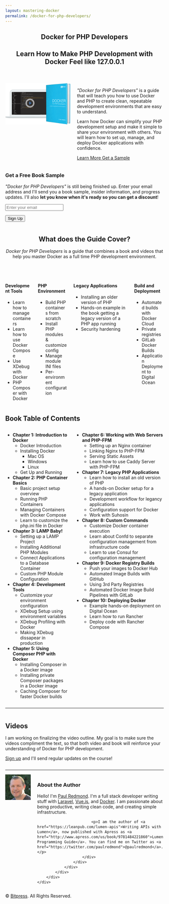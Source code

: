 ```yaml
---
layout: mastering-docker
permalink: /docker-for-php-developers/
---
```

<section class="hero section header is-small has-text-centered pt-2 pb-5">
    <div class="container">
        <header class="column is-10 is-offset-1 pb-5">
            <h1 class="title size-medium is-spaced is-intro">Docker for PHP Developers</h1>
            <h2 class="subtitle">Learn How to Make PHP Development with Docker Feel like <strong>127.0.0.1</strong></h2>
        </header>
        <div class="columns intro">
            <div class="column is-offset-1-desktop is-5-desktop is-6-tablet has-text-centered">
                <div class="columns">
                    <div class="column is-10-desktop is-offset-1-desktop">
                        <img src="/assets/images/docker-book/docker-php-lead-product-no-phone.png" class="img-fit" />
                    </div>
                </div>
            </div>
            <div class="column is-5-desktop is-6-tablet has-text-left">
                <p class="title is-6 is-spaced">
                    <em>"Docker for PHP Developers"</em> is a guide that will teach you how to use Docker and PHP to create clean, repeatable development environments that are easy to understand.
                </p>
                <p class="size-6 pb-2">
                    Learn how Docker can simplify your PHP development setup and make it simple to share your environment with others. You will learn how to set up, manage, and deploy Docker applications with confidence.
                </p>
                <p>
                   <!-- <a class="button is-info buy-button mb-1-mobile w-100-mobile" href="https://leanpub.com/docker-for-php-developers" target="_blank">
                        <span>$9</span>
                        Early Access Version
                    </a> -->
                    <a class="button is-primary mb-1-mobile w-100-mobile mr-1" href="#contents">
                        Learn More
                    </a>
                    <a class="button mb-1-mobile w-100-mobile" href="#sample">Get a Sample</a>
                </p>
            </div>
        </div>
    </div>
</section>

<section class="section email-signup med-grey-bg" id="sample">
    <div class="container">
        <div class="content">
            <div class="columns">
                <div class="column is-8 is-offset-2">
                    <div class="column is-8 is-offset-2">
                        <script src="https://assets.convertkit.com/assets/CKJS4.js?v=21"></script>
                        <div id="ck_success_msg" class="notification is-success"  style="display:none;">
                          <p>Success! Check your email for a sample soon.</p>
                        </div>
                        <!--  Form starts here  -->
                        <form id="ck_subscribe_form" class="ck_subscribe_form" action="https://app.convertkit.com/landing_pages/251217/subscribe" data-remote="true">
                          <input type="hidden" value="{&quot;form_style&quot;:&quot;naked&quot;}" id="ck_form_options">
                          <input type="hidden" name="id" value="251217" id="landing_page_id">
                            <h3 class="has-text-centered mb-2">Get a Free Book Sample</h3>
                            <div>
                                <p class="pb-2">
                                    <em>"Docker for PHP Developers"</em> is still being finished up. Enter your email address and I'll send you a book sample, insider information, and progress updates. I'll also <strong>let you know when it's ready so you can get a discount</strong>!
                                </p>
                            </div>
                        <div id="ck_error_msg" class="notification is-danger" style="display:none;">
                          <p>There was an error submitting your subscription. Please try again.</p>
                        </div>
                          <div class="field has-addons">
                              <p class="control is-expanded">
                                  <input class="input is-medium" type="email" name="email" value="" required placeholder="Enter your email" />
                              </p>
                              <p class="control">
                                  <button class="button is-primary is-medium" type="submit" id="ck_subscribe_button">Sign Up</button>
                              </p>
                          </div>
                        </form>
                    </div>
                </div>
            </div>
        </div>
    </div>
</section>

<section class="section book-contents is-dark dark-grey-bg pb-5" id="contents">
    <div class="container">
        <div class="content">
            <div class="column is-6-desktop is-offset-3-desktop">
                <header class="column is-10-desktop is-offset-1-desktop has-text-centered">
                    <h2 class="title">What does the Guide Cover?</h2>
                    <p style="margin-bottom: 2rem"><em>Docker for PHP Developers</em> is a guide that combines a book and videos that help you master Docker as a full time PHP development environment.</p>
                </header>
            </div>
            <div class="whats-inside columns is-multiline">
                <div class="column is-3-desktop is-6-tablet">
                    <div class="content info-box">
                        <h4 class="title is-4">
                            <figure class="icon fa fa-code"></figure>
                            Development Tools
                        </h4>
                        <!-- <p>One of the toughest challenges when trying out Docker is learning how to get comfortable with Docker.</p> -->
                        <ul>
                            <li>
                                <span>Learn how to manage containers</span>
                            </li>
                            <li>
                                <span>Learn how to use Docker Compose</span>
                            </li>
                            <li>
                                <span>Use XDebug with Docker</span>
                            </li>
                            <li>
                                <span>PHP Composer with Docker</span>
                            </li>
                        </ul>
                    </div>
                </div>
                <div class="column is-3-desktop is-6-tablet">
                    <div class="content info-box">
                        <h4 class="title is-4">
                            <figure class="icon fa fa-linux"></figure>
                            PHP Environment
                        </h4>
                        <!-- <p>Learn through examples that walk you through installing PHP modules, INI files, and running web servers.</p> -->
                        <ul>
                            <li>
                                <span>Build PHP containers from scratch</span>
                            </li>
                            <li>
                                <span>Install PHP modules &amp; customize config</span>
                            </li>
                            <li>
                                <span>Manage module INI files</span>
                            </li>
                            <li>
                                <span>Per-environment configuration</span>
                            </li>
                        </ul>
                    </div>
                </div>
                <div class="column is-3-desktop is-6-tablet">
                    <div class="content info-box">
                        <h4 class="title is-4">
                            <figure class="icon fa fa-clock-o"></figure>
                            Legacy Applications
                        </h4>
                        <!-- <p>Let's face it, most of us have worked with that old PHP application running on legacy hardware.</p> -->
                        <ul>
                            <li>
                                <span>Installing an older version of PHP</span>
                            </li>
                            <li>
                                <span>Hands-on example in the book getting a legacy version of a PHP app running</span>
                            </li>
                            <li>
                                <span>Security hardening</span>
                            </li>
                        </ul>
                    </div>
                </div>
                <div class="column is-3-desktop is-6-tablet">
                    <div class="content info">
                        <h4 class="title is-4">
                            <figure class="icon fa fa-github"></figure>
                            Build and Deployment
                        </h4>
                        <!-- <p>You need to eventually build images and deploy them to production. We will automate builds and walk through deploying to the cloud.</p> -->
                        <ul>
                            <li>
                                <span>Automated builds with Docker Cloud</span>
                            </li>
                            <li>
                                <span>Private registries</span>
                            </li>
                            <li>
                                <span>GitLab Docker Builds</span>
                            </li>
                            <li>
                                <span>Application Deployment to Digital Ocean</span>
                            </li>
                        </ul>
                    </div>
                </div>
            </div>
        </div>
    </div>
</section>

<section class="section table-of-contents">
    <div class="container">
        <div class="content">
            <h1 class="title has-text-centered">
                <span class="icon">
                    <i class="fa fa-list" aria-hidden="true"></i>
                </span>
                Book Table of Contents
            </h1>
            <div class="columns">
                <div class="column is-10 is-offset-1">
                    <div class="columns">
                        <div class="column is-6">
                            <ul>
                                <li>
                                    <strong>Chapter 1: Introduction to Docker</strong>
                                    <ul>
                                        <li>Docker Introduction</li>
                                        <li>
                                            Installing Docker
                                            <ul>
                                                <li>Mac OS</li>
                                                <li>Windows</li>
                                                <li>Linux</li>
                                            </ul>
                                        </li>
                                        <li>Get Up and Running</li>
                                    </ul>
                                </li>
                                <li>
                                    <strong>Chapter 2: PHP Container Basics</strong>
                                    <ul>
                                        <li>Basic project setup overview</li>
                                        <li>Running PHP Containers</li>
                                        <li>Managing Containers with Docker Compose</li>
                                        <li>Learn to customize the php.ini file in Docker</li>
                                    </ul>
                                </li>
                                <li>
                                    <strong>Chapter 3: LAMP Baby!</strong>
                                    <ul>
                                        <li>Setting up a LAMP Project</li>
                                        <li>Installing Additional PHP Modules</li>
                                        <li>Connect Applications to a Database Container</li>
                                        <li>Custom PHP Module Configuration</li>
                                    </ul>
                                </li>
                                <li>
                                    <strong>Chapter 4: Development Tools</strong>
                                    <ul>
                                        <li>Customize your environment configuration</li>
                                        <li>XDebug Setup using environment variables</li>
                                        <li>XDebug Profiling with Docker</li>
                                        <li>Making XDebug dissapear in production</li>
                                    </ul>
                                </li>
                                <li>
                                    <strong>Chapter 5: Using Composer PHP with Docker</strong>
                                    <ul>
                                        <li>Installing Composer in a Docker image</li>
                                        <li>Installing private Composer packages in a Docker image</li>
                                        <li>Caching Composer for faster Docker builds</li>
                                    </ul>
                                </li>
                            </ul>
                        </div>
                        <div class="column is-6">
                            <ul>
                                <li>
                                    <strong>Chapter 6: Working with Web Servers and PHP-FPM</strong>
                                    <ul>
                                        <li>Setting up an Nginx container</li>
                                        <li>Linking Nginx to PHP-FPM</li>
                                        <li>Serving Static Assets</li>
                                        <li>Learn how to use Caddy Server with PHP-FPM</li>
                                    </ul>
                                </li>
                                <li>
                                    <strong>Chapter 7: Legacy PHP Applications</strong>
                                    <ul>
                                        <li>Learn how to install an old version of PHP</li>
                                        <li>A hands-on Docker setup for a legacy application</li>
                                        <li>Development workflow for legancy applications</li>
                                        <li>Configuration support for Docker</li>
                                        <li>Work with Suhosin</li>
                                    </ul>
                                </li>
                                <li>
                                    <strong>Chapter 8: Custom Commands</strong>
                                    <ul>
                                        <li>Customize Docker container execution</li>
                                        <li>Learn about Confd to separate configuration management from infrastructure code</li>
                                        <li>Learn to use Consul for configuration management</li>
                                    </ul>
                                </li>
                                <li>
                                    <strong>Chapter 9: Docker Registry Builds</strong>
                                    <ul>
                                        <li>Push your images to Docker Hub</li>
                                        <li>Automated Image Builds with GitHub</li>
                                        <li>Using 3rd Party Registries</li>
                                        <li>Automated Docker Image Build Pipelines with GitLab</li>
                                    </ul>
                                </li>
                                <li>
                                    <strong>Chapter 10: Deploying Docker</strong>
                                    <ul>
                                        <li>Example hands-on deployment on Digital Ocean</li>
                                        <li>Learn how to run Rancher</li>
                                        <li>Deploy code with Rancher Compose</li>
                                    </ul>
                                </li>
                            </ul>
                        </div>
                    </div>
                </div>
            </div>
        </div>
    </div>
</section>
<hr>
<section class="section video">
    <div class="container">
        <div class="content">
            <div class="columns">
                <div class="column is-half is-offset-one-quarter">
                    <h1 class="title has-text-centered">
                        <i class="fa fa-television" aria-hidden="true"></i>
                        Videos
                    </h1>
                    <p>I am working on finalizing the video outline. My goal is to make sure the videos compliment the text, so that both video and book will reinforce your understanding of Docker for PHP development.</p>
                    <p><a href="#sample">Sign up</a> and I'll send regular updates on the course!</p>
                </div>
            </div>
            <div class="columns">
                <div class="column is-12 has-text-centered">
                </div>
            </div>
        </div>
    </div>
</section>
<hr>
<section class="section about-author is-small no-bg-image-mobile">
    <div class="container">
        <div class="columns">
            <div class="column is-9 is-offset-1 is-7-desktop is-offset-2-desktop">
                <div class="columns">
                    <div class="column is-3 has-text-centered">
                        <img class="avatar image is-128x128" src="/assets/images/docker-book/paul-redmond.jpeg" alt="Paul Redmond" />
                    </div>
                    <div class="column is-9">
                        <div class="content">
                            <h3 class="title">About the Author</h3>
                            <p>Hello! I'm <a href="https://github.com/paulredmond">Paul Redmond</a>. I'm a full stack developer writing stuff with <a href="https://laravel.com/">Laravel</a>, <a href="https://vuejs.org/">Vue.js</a>, and <a href="https://www.docker.com/">Docker</a>. I am passionate about being productive, writing clean code, and creating simple infrastructure.</p>

                            <p>I am the author of <a href="https://leanpub.com/lumen-apis">Writing APIs with Lumen</a>, now published with Apress as <a href="http://www.apress.com/us/book/9781484221860">Lumen Programming Guide</a>. You can find me on Twitter as <a href="https://twitter.com/paulredmond">@paulredmond</a>.</p>
                        </div>
                    </div>
                </div>
            </div>
        </div>
    </div>
</section>
<section class="section footer has-text-centered">
    <p>&copy; <a href="http://bitpress.io/">Bitpress</a>. All Rights Reserved.</p>
</section>
